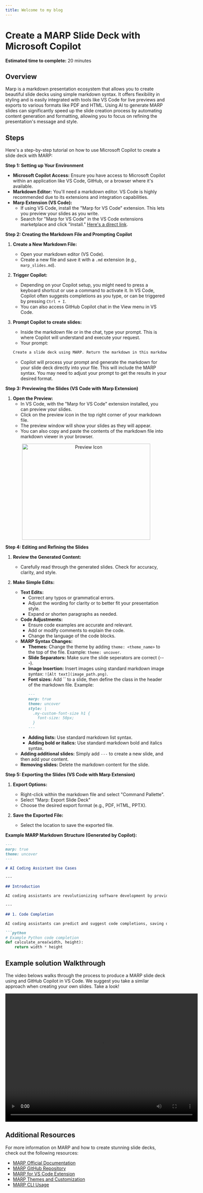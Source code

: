 ```yaml
---
title: Welcome to my blog
---
```


# Create a MARP Slide Deck with Microsoft Copilot

**Estimated time to complete:** 20 minutes

## Overview
Marp is a markdown presentation ecosystem that allows you to create beautiful slide decks using simple markdown syntax. It offers flexibility in styling and is easily integrated with tools like VS Code for live previews and exports to various formats like PDF and HTML. Using AI to generate MARP slides can significantly speed up the slide creation process by automating content generation and formatting, allowing you to focus on refining the presentation's message and style.

## Steps

Here's a step-by-step tutorial on how to use Microsoft Copilot to create a slide deck with MARP:

**Step 1: Setting up Your Environment**

* **Microsoft Copilot Access:** Ensure you have access to Microsoft Copilot within an application like VS Code, GitHub, or a browser where it's available.
* **Markdown Editor:** You'll need a markdown editor. VS Code is highly recommended due to its extensions and integration capabilities.
* **Marp Extension (VS Code):**
    * If using VS Code, install the "Marp for VS Code" extension. This lets you preview your slides as you write.
    * Search for "Marp for VS Code" in the VS Code extensions marketplace and click "Install." [Here's a direct link](https://marketplace.visualstudio.com/items?itemName=marp-team.marp-vscode).

**Step 2: Creating the Markdown File and Prompting Copilot**

1.  **Create a New Markdown File:**
    * Open your markdown editor (VS Code).
    * Create a new file and save it with a `.md` extension (e.g., `marp_slides.md`).

2.  **Trigger Copilot:**
    * Depending on your Copilot setup, you might need to press a keyboard shortcut or use a command to activate it. In VS Code, Copilot often suggests completions as you type, or can be triggered by pressing `Ctrl + I`.
    * You can also access GitHub Copilot chat in the View menu in VS Code.

3.  **Prompt Copilot to create slides:**
    * Inside the markdown file or in the chat, type your prompt. This is where Copilot will understand and execute your request.
    * Your prompt:

    ```markdown
    Create a slide deck using MARP. Return the markdown in this markdown file. The slides will cover [add topic]. Start with an intro slide, then create a slide for each of the following subtopics: [add list of subtopics]. For each slide: [add additional instructions].
    ```
    * Copilot will process your prompt and generate the markdown for your slide deck directly into your file. This will include the MARP syntax. You may need to adjust your prompt to get the results in your desired format.

**Step 3: Previewing the Slides (VS Code with Marp Extension)**

1.  **Open the Preview:**
    * In VS Code, with the "Marp for VS Code" extension installed, you can preview your slides.
    * Click on the preview icon in the top right corner of your markdown file.
    * The preview window will show your slides as they will appear.
    * You can also copy and paste the contents of the markdown file into markdown viewer in your browser.

<p <img align="center" >
<img src="VSCodePreview.jpg" alt="Preview Icon" width="400" height="300" >
</p

**Step 4: Editing and Refining the Slides**

1.  **Review the Generated Content:**
    * Carefully read through the generated slides. Check for accuracy, clarity, and style.

2.  **Make Simple Edits:**
    * **Text Edits:**
        * Correct any typos or grammatical errors.
        * Adjust the wording for clarity or to better fit your presentation style.
        * Expand or shorten paragraphs as needed.
    * **Code Adjustments:**
        * Ensure code examples are accurate and relevant.
        * Add or modify comments to explain the code.
        * Change the language of the code blocks.
    * **MARP Syntax Changes:**
        * **Themes:** Change the theme by adding `theme: <theme_name>` to the top of the file. Example: `theme: uncover`.
        * **Slide Separators:** Make sure the slide seperators are correct (---).
        * **Image Insertion:** Insert images using standard markdown image syntax: `![Alt text](image_path.png)`.
        * **Font sizes:** Add `` to a slide, then define the class in the header of the markdown file. Example:
            ```markdown
            ---
            marp: true
            theme: uncover
            style: |
              .my-custom-font-size h1 {
                font-size: 50px;
              }
            ---
            ```
        * **Adding lists:** Use standard markdown list syntax.
        * **Adding bold or italics:** Use standard markdown bold and italics syntax.
    * **Adding additional slides:** Simply add `---` to create a new slide, and then add your content.
    * **Removing slides:** Delete the markdown content for the slide.

**Step 5: Exporting the Slides (VS Code with Marp Extension)**

1.  **Export Options:**
    * Right-click within the markdown file and select "Command Pallette".
    * Select "Marp: Export Slide Deck"
    * Choose the desired export format (e.g., PDF, HTML, PPTX).

2.  **Save the Exported File:**
    * Select the location to save the exported file.


**Example MARP Markdown Structure (Generated by Copilot):**

```markdown
---
marp: true
theme: uncover
---

# AI Coding Assistant Use Cases

---

## Introduction

AI coding assistants are revolutionizing software development by providing real-time assistance, code generation, and automation.

---

## 1. Code Completion

AI coding assistants can predict and suggest code completions, saving developers time and reducing errors.

```python
# Example Python code completion
def calculate_area(width, height):
    return width * height
```
## Example solution Walkthrough

The video belows walks through the process to produce a MARP slide deck using and GitHub Copilot in VS Code. We suggest you take a similar approach when creating your own slides. Take a look! 

<p align="center">
  <video width="600" height="400" controls>
    <source src="Create a Slide Deck using MARP with GitHub Copilot.mp4" type="video/mp4">
  </video>
</p>

## Additional Resources

For more information on MARP and how to create stunning slide decks, check out the following resources:

* [MARP Official Documentation](https://marp.app/docs/)
* [MARP GitHub Repository](https://github.com/marp-team/marp)
* [MARP for VS Code Extension](https://marketplace.visualstudio.com/items?itemName=marp-team.marp-vscode)
* [MARP Themes and Customization](https://marp.app/customize)
* [MARP CLI Usage](https://marp.app/cli)
